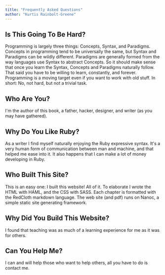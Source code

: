 ```yaml
---
title: "Frequently Asked Questions"
author: "Kurtis Rainbolt-Greene"
---
```



Is This Going To Be Hard?
-------------------------------------

Programming is largely three things: Concepts, Syntax, and Paradigms.
Concepts in programming tend to be universally the same, but Syntax and Paradigms can be wildly different.
Paradigms are generally formed from the way languages use Syntax to abstract Concepts.
So it should make sense that once you learn the Syntax, Concepts and Paradigms naturally follow.
That said you have to be willing to learn, constantly, and forever.
Programming is a moving target even if you want to work with old stuff.
In short: No, not hard, but not a trivial task.


Who Are You?
------------

I'm the author of this book, a father, hacker, designer, and writer (as you may have gathered).


Why Do You Like Ruby?
---------------------

As a writer I find myself naturally enjoying the Ruby expressive syntax.
It's a very human form of communication between man and machine, and that helped me ease into it.
It also happens that I can make a lot of money developing in Ruby.


Who Built This Site?
-----------------------

This is an easy one: I built this website!
All of it.
To elaborate I wrote the HTML with HAML, and the CSS with SASS.
Each chapter is formatted with the RedCloth markdown language.
The web site (and pdf) runs on Nanoc, a simple static site generating framework.


Why Did You Build This Website?
--------------------------------

I found that teaching was as much of a learning experience for me as it was for others.


Can You Help Me?
----------------

I can and will help those who want to help others, all you have to do is contact
me.